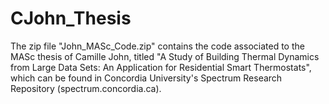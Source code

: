 # CJohn_Thesis
The zip file "John_MASc_Code.zip" contains the code associated to the MASc thesis of Camille John, titled "A Study of Building Thermal Dynamics from Large Data Sets: An Application for Residential Smart Thermostats", which can be found in Concordia University's Spectrum Research Repository (spectrum.concordia.ca).
